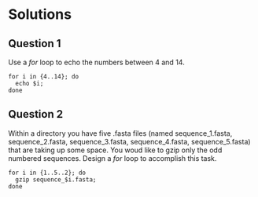 # Solutions

## Question 1

Use a *for* loop to echo the numbers between 4 and 14.

```
for i in {4..14}; do 
  echo $i; 
done
```


## Question 2

Within a directory you have five .fasta files (named sequence_1.fasta, sequence_2.fasta, sequence_3.fasta, sequence_4.fasta, sequence_5.fasta) that are taking up some space. You woud like to gzip only the odd numbered sequences. Design a *for* loop to accomplish this task.

```
for i in {1..5..2}; do 
  gzip sequence_$i.fasta; 
done
```
